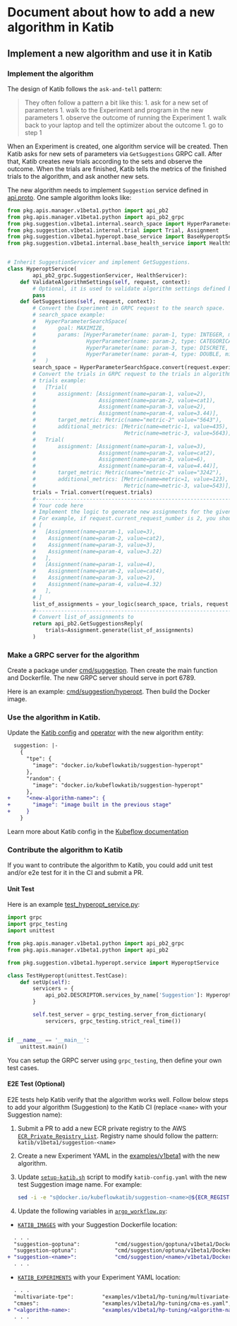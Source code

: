 # Document about how to add a new algorithm in Katib

## Implement a new algorithm and use it in Katib

### Implement the algorithm

The design of Katib follows the `ask-and-tell` pattern:

> They often follow a pattern a bit like this: 1. ask for a new set of parameters 1. walk to the Experiment and program in the new parameters 1. observe the outcome of running the Experiment 1. walk back to your laptop and tell the optimizer about the outcome 1. go to step 1

When an Experiment is created, one algorithm service will be created. Then Katib asks for new sets of parameters via `GetSuggestions` GRPC call. After that, Katib creates new trials according to the sets and observe the outcome. When the trials are finished, Katib tells the metrics of the finished trials to the algorithm, and ask another new sets.

The new algorithm needs to implement `Suggestion` service defined in [api.proto](../pkg/apis/manager/v1beta1/api.proto). One sample algorithm looks like:

```python
from pkg.apis.manager.v1beta1.python import api_pb2
from pkg.apis.manager.v1beta1.python import api_pb2_grpc
from pkg.suggestion.v1beta1.internal.search_space import HyperParameter, HyperParameterSearchSpace
from pkg.suggestion.v1beta1.internal.trial import Trial, Assignment
from pkg.suggestion.v1beta1.hyperopt.base_service import BaseHyperoptService
from pkg.suggestion.v1beta1.internal.base_health_service import HealthServicer


# Inherit SuggestionServicer and implement GetSuggestions.
class HyperoptService(
        api_pb2_grpc.SuggestionServicer, HealthServicer):
    def ValidateAlgorithmSettings(self, request, context):
        # Optional, it is used to validate algorithm settings defined by users.
        pass
    def GetSuggestions(self, request, context):
        # Convert the Experiment in GRPC request to the search space.
        # search_space example:
        #   HyperParameterSearchSpace(
        #       goal: MAXIMIZE,
        #       params: [HyperParameter(name: param-1, type: INTEGER, min: 1, max: 5, step: 0),
        #                HyperParameter(name: param-2, type: CATEGORICAL, list: cat1, cat2, cat3),
        #                HyperParameter(name: param-3, type: DISCRETE, list: 3, 2, 6),
        #                HyperParameter(name: param-4, type: DOUBLE, min: 1, max: 5, step: )]
        #   )
        search_space = HyperParameterSearchSpace.convert(request.experiment)
        # Convert the trials in GRPC request to the trials in algorithm side.
        # trials example:
        #   [Trial(
        #       assignment: [Assignment(name=param-1, value=2),
        #                    Assignment(name=param-2, value=cat1),
        #                    Assignment(name=param-3, value=2),
        #                    Assignment(name=param-4, value=3.44)],
        #       target_metric: Metric(name="metric-2" value="5643"),
        #       additional_metrics: [Metric(name=metric-1, value=435),
        #                            Metric(name=metric-3, value=5643)],
        #   Trial(
        #       assignment: [Assignment(name=param-1, value=3),
        #                    Assignment(name=param-2, value=cat2),
        #                    Assignment(name=param-3, value=6),
        #                    Assignment(name=param-4, value=4.44)],
        #       target_metric: Metric(name="metric-2" value="3242"),
        #       additional_metrics: [Metric(name=metric=1, value=123),
        #                            Metric(name=metric-3, value=543)],
        trials = Trial.convert(request.trials)
        #--------------------------------------------------------------
        # Your code here
        # Implement the logic to generate new assignments for the given current request number.
        # For example, if request.current_request_number is 2, you should return:
        # [
        #   [Assignment(name=param-1, value=3),
        #    Assignment(name=param-2, value=cat2),
        #    Assignment(name=param-3, value=3),
        #    Assignment(name=param-4, value=3.22)
        #   ],
        #   [Assignment(name=param-1, value=4),
        #    Assignment(name=param-2, value=cat4),
        #    Assignment(name=param-3, value=2),
        #    Assignment(name=param-4, value=4.32)
        #   ],
        # ]
        list_of_assignments = your_logic(search_space, trials, request.current_request_number)
        #--------------------------------------------------------------
        # Convert list_of_assignments to
        return api_pb2.GetSuggestionsReply(
            trials=Assignment.generate(list_of_assignments)
        )
```

### Make a GRPC server for the algorithm

Create a package under [cmd/suggestion](../cmd/suggestion). Then create the main function and Dockerfile. The new GRPC server should serve in port 6789.

Here is an example: [cmd/suggestion/hyperopt](../cmd/suggestion/hyperopt).
Then build the Docker image.

### Use the algorithm in Katib.

Update the [Katib config](../manifests/v1beta1/components/controller/katib-config.yaml) and [operator](../operators/katib-controller/src/suggestion.json) with the new algorithm entity:

```diff
  suggestion: |-
    {
      "tpe": {
        "image": "docker.io/kubeflowkatib/suggestion-hyperopt"
      },
      "random": {
        "image": "docker.io/kubeflowkatib/suggestion-hyperopt"
      },
+     "<new-algorithm-name>": {
+       "image": "image built in the previous stage"
+     }
    }
```

Learn more about Katib config in the
[Kubeflow documentation](https://www.kubeflow.org/docs/components/katib/katib-config/)

### Contribute the algorithm to Katib

If you want to contribute the algorithm to Katib, you could add unit test and/or
e2e test for it in the CI and submit a PR.

#### Unit Test

Here is an example [test_hyperopt_service.py](../test/unit/v1beta1/suggestion/test_hyperopt_service.py):

```python
import grpc
import grpc_testing
import unittest

from pkg.apis.manager.v1beta1.python import api_pb2_grpc
from pkg.apis.manager.v1beta1.python import api_pb2

from pkg.suggestion.v1beta1.hyperopt.service import HyperoptService

class TestHyperopt(unittest.TestCase):
    def setUp(self):
        servicers = {
            api_pb2.DESCRIPTOR.services_by_name['Suggestion']: HyperoptService()
        }

        self.test_server = grpc_testing.server_from_dictionary(
            servicers, grpc_testing.strict_real_time())


if __name__ == '__main__':
    unittest.main()
```

You can setup the GRPC server using `grpc_testing`, then define your own test cases.

#### E2E Test (Optional)

E2E tests help Katib verify that the algorithm works well.
Follow below steps to add your algorithm (Suggestion) to the Katib CI
(replace `<name>` with your Suggestion name):

1. Submit a PR to add a new ECR private registry to the AWS
   [`ECR_Private_Registry_List`](https://github.com/kubeflow/testing/blob/master/aws/IaC/CDK/test-infra/config/static_config/ECR_Resources.py#L18).
   Registry name should follow the pattern: `katib/v1beta1/suggestion-<name>`

1. Create a new Experiment YAML in the [examples/v1beta1](../examples/v1beta1)
   with the new algorithm.

1. Update [`setup-katib.sh`](../test/e2e/v1beta1/scripts/setup-katib.sh)
   script to modify `katib-config.yaml` with the new test Suggestion image name.
   For example:

   ```sh
   sed -i -e "s@docker.io/kubeflowkatib/suggestion-<name>@${ECR_REGISTRY}/${REPO_NAME}/v1beta1/suggestion-<name>@" ${CONFIG_PATCH}
   ```

1. Update the following variables in [`argo_workflow.py`](../test/e2e/v1beta1/argo_workflow.py):

- [`KATIB_IMAGES`](../test/e2e/v1beta1/argo_workflow.py#L43) with your Suggestion Dockerfile location:

```diff
  . . .
  "suggestion-goptuna":           "cmd/suggestion/goptuna/v1beta1/Dockerfile",
  "suggestion-optuna":            "cmd/suggestion/optuna/v1beta1/Dockerfile",
+ "suggestion-<name>":            "cmd/suggestion/<name>/v1beta1/Dockerfile",
  . . .
```

- [`KATIB_EXPERIMENTS`](../test/e2e/v1beta1/argo_workflow.py#L69) with your Experiment YAML location:

```diff
  . . .
  "multivariate-tpe":         "examples/v1beta1/hp-tuning/multivariate-tpe.yaml",
  "cmaes":                    "examples/v1beta1/hp-tuning/cma-es.yaml",
+ "<algorithm-name>:          "examples/v1beta1/hp-tuning/<algorithm-name>.yaml",
  . . .
```
